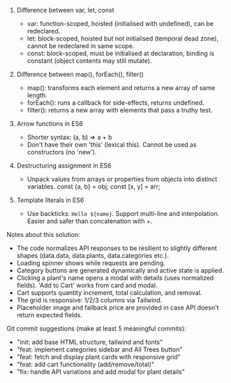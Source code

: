 1) Difference between var, let, const
     - var: function-scoped, hoisted (initialised with undefined), can be redeclared.
     - let: block-scoped, hoisted but not initialised (temporal dead zone), cannot be redeclared in same scope.
     - const: block-scoped, must be initialised at declaration, binding is constant (object contents may still mutate).

  2) Difference between map(), forEach(), filter()
     - map(): transforms each element and returns a new array of same length.
     - forEach(): runs a callback for side-effects, returns undefined.
     - filter(): returns a new array with elements that pass a truthy test.

  3) Arrow functions in ES6
     - Shorter syntax: (a, b) => a + b
     - Don't have their own 'this' (lexical this). Cannot be used as constructors (no 'new').

  4) Destructuring assignment in ES6
     - Unpack values from arrays or properties from objects into distinct variables.
       const {a, b} = obj; const [x, y] = arr;

  5) Template literals in ES6
     - Use backticks: `Hello ${name}`. Support multi-line and interpolation. Easier and safer than concatenation with +.

  Notes about this solution:
  - The code normalizes API responses to be resilient to slightly different shapes (data.data, data.plants, data.categories etc.).
  - Loading spinner shows while requests are pending.
  - Category buttons are generated dynamically and active state is applied.
  - Clicking a plant's name opens a modal with details (uses normalized fields). 'Add to Cart' works from card and modal.
  - Cart supports quantity increment, total calculation, and removal.
  - The grid is responsive: 1/2/3 columns via Tailwind.
  - Placeholder image and fallback price are provided in case API doesn't return expected fields.

  Git commit suggestions (make at least 5 meaningful commits):
   - "init: add base HTML structure, tailwind and fonts"
   - "feat: implement categories sidebar and All Trees button"
   - "feat: fetch and display plant cards with responsive grid"
   - "feat: add cart functionality (add/remove/total)"
   - "fix: handle API variations and add modal for plant details"
